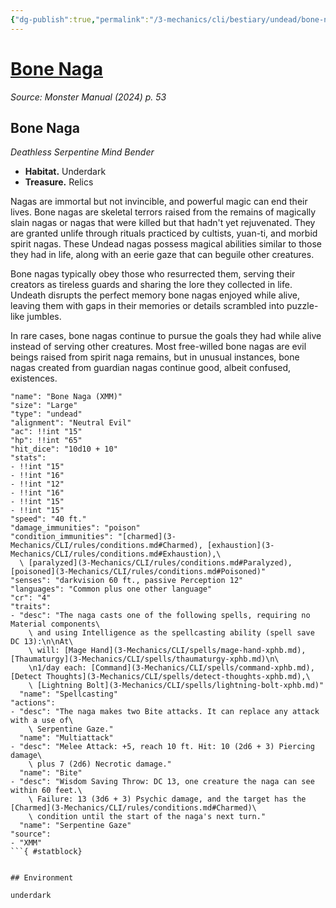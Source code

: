 ```yaml
---
{"dg-publish":true,"permalink":"/3-mechanics/cli/bestiary/undead/bone-naga-xmm/","tags":["ttrpg-cli/compendium/src/5e/xmm","ttrpg-cli/monster/cr/4","ttrpg-cli/monster/environment/underdark","ttrpg-cli/monster/size/large","ttrpg-cli/monster/type/undead"],"created":"2025-02-22T12:02:28.211-05:00","updated":"2025-02-26T17:46:11.399-05:00"}
---
```


# [Bone Naga](3-Mechanics/CLI/bestiary/undead/bone-naga-xmm.md)
*Source: Monster Manual (2024) p. 53*  

## Bone Naga

*Deathless Serpentine Mind Bender*

- **Habitat.** Underdark  
- **Treasure.** Relics  

Nagas are immortal but not invincible, and powerful magic can end their lives. Bone nagas are skeletal terrors raised from the remains of magically slain nagas or nagas that were killed but that hadn't yet rejuvenated. They are granted unlife through rituals practiced by cultists, yuan-ti, and morbid spirit nagas. These Undead nagas possess magical abilities similar to those they had in life, along with an eerie gaze that can beguile other creatures.

Bone nagas typically obey those who resurrected them, serving their creators as tireless guards and sharing the lore they collected in life. Undeath disrupts the perfect memory bone nagas enjoyed while alive, leaving them with gaps in their memories or details scrambled into puzzle-like jumbles.

In rare cases, bone nagas continue to pursue the goals they had while alive instead of serving other creatures. Most free-willed bone nagas are evil beings raised from spirit naga remains, but in unusual instances, bone nagas created from guardian nagas continue good, albeit confused, existences.

```statblock
"name": "Bone Naga (XMM)"
"size": "Large"
"type": "undead"
"alignment": "Neutral Evil"
"ac": !!int "15"
"hp": !!int "65"
"hit_dice": "10d10 + 10"
"stats":
- !!int "15"
- !!int "16"
- !!int "12"
- !!int "16"
- !!int "15"
- !!int "15"
"speed": "40 ft."
"damage_immunities": "poison"
"condition_immunities": "[charmed](3-Mechanics/CLI/rules/conditions.md#Charmed), [exhaustion](3-Mechanics/CLI/rules/conditions.md#Exhaustion),\
  \ [paralyzed](3-Mechanics/CLI/rules/conditions.md#Paralyzed), [poisoned](3-Mechanics/CLI/rules/conditions.md#Poisoned)"
"senses": "darkvision 60 ft., passive Perception 12"
"languages": "Common plus one other language"
"cr": "4"
"traits":
- "desc": "The naga casts one of the following spells, requiring no Material components\
    \ and using Intelligence as the spellcasting ability (spell save DC 13):\n\nAt\
    \ will: [Mage Hand](3-Mechanics/CLI/spells/mage-hand-xphb.md), [Thaumaturgy](3-Mechanics/CLI/spells/thaumaturgy-xphb.md)\n\
    \n1/day each: [Command](3-Mechanics/CLI/spells/command-xphb.md), [Detect Thoughts](3-Mechanics/CLI/spells/detect-thoughts-xphb.md),\
    \ [Lightning Bolt](3-Mechanics/CLI/spells/lightning-bolt-xphb.md)"
  "name": "Spellcasting"
"actions":
- "desc": "The naga makes two Bite attacks. It can replace any attack with a use of\
    \ Serpentine Gaze."
  "name": "Multiattack"
- "desc": "Melee Attack: +5, reach 10 ft. Hit: 10 (2d6 + 3) Piercing damage\
    \ plus 7 (2d6) Necrotic damage."
  "name": "Bite"
- "desc": "Wisdom Saving Throw: DC 13, one creature the naga can see within 60 feet.\
    \ Failure: 13 (3d6 + 3) Psychic damage, and the target has the [Charmed](3-Mechanics/CLI/rules/conditions.md#Charmed)\
    \ condition until the start of the naga's next turn."
  "name": "Serpentine Gaze"
"source":
- "XMM"
```{ #statblock}


## Environment

underdark
